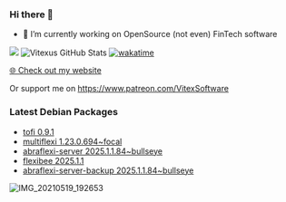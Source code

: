 ### Hi there 👋

- 🔭 I’m currently working on OpenSource  (not even) FinTech software

![](https://komarev.com/ghpvc/?username=Vitexus)
![Vitexus GitHub Stats](https://github-readme-stats.vercel.app/api?username=Vitexus&show_icons=true)
[![wakatime](https://wakatime.com/badge/user/5abba9ca-813e-43ac-9b5f-b1cfdf3dc1c7.svg)](https://wakatime.com/@5abba9ca-813e-43ac-9b5f-b1cfdf3dc1c7)

<p><a href="https://vitexsoftware.cz">🌐 Check out my website</a></p>

Or support me on https://www.patreon.com/VitexSoftware

### Latest Debian Packages
<!-- DEBIAN-PACKAGES-LIST:START -->
- [tofi 0.9.1](https://repo.vitexsoftware.com/package.php?package=tofi)
- [multiflexi 1.23.0.694~focal](https://repo.vitexsoftware.com/package.php?package=multiflexi)
- [abraflexi-server 2025.1.1.84~bullseye](https://repo.vitexsoftware.com/package.php?package=abraflexi-server)
- [flexibee 2025.1.1](https://repo.vitexsoftware.com/package.php?package=flexibee)
- [abraflexi-server-backup 2025.1.1.84~bullseye](https://repo.vitexsoftware.com/package.php?package=abraflexi-server-backup)
<!-- DEBIAN-PACKAGES-LIST:END -->

![IMG_20210519_192653](https://user-images.githubusercontent.com/2621130/120022731-1bd48900-bfed-11eb-90f9-4f88f560b8b7.jpg)

<!--
**Vitexus/Vitexus** is a ✨ _special_ ✨ repository because its `README.md` (this file) appears on your GitHub profile.

Here are some ideas to get you started:

- 🌱 I’m currently learning ...
- 👯 I’m looking to collaborate on ...
- 🤔 I’m looking for help with ...
- 💬 Ask me about ...
- 📫 How to reach me: ...
- 😄 Pronouns: ...
- ⚡ Fun fact: ...
-->


